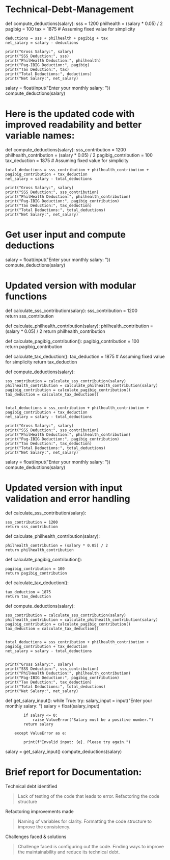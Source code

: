 # Technical-Debt-Management
def compute_deductions(salary):
    sss = 1200
    philhealth = (salary * 0.05) / 2
    pagibig = 100
    tax = 1875 # Assuming fixed value for simplicity

    deductions = sss + philhealth + pagibig + tax
    net_salary = salary - deductions

    print("Gross Salary:", salary)
    print("SSS Deduction:", sss)
    print("PhilHealth Deduction:", philhealth)
    print("Pag-IBIG Deduction:", pagibig)
    print("Tax Deduction:", tax)
    print("Total Deductions:", deductions)
    print("Net Salary:", net_salary)

salary = float(input("Enter your monthly salary: "))
compute_deductions(salary)


# Here is the updated code with improved readability and better variable names:

def compute_deductions(salary):
    sss_contribution = 1200
    philhealth_contribution = (salary * 0.05) / 2
    pagibig_contribution = 100
    tax_deduction = 1875  # Assuming fixed value for simplicity

    total_deductions = sss_contribution + philhealth_contribution + pagibig_contribution + tax_deduction
    net_salary = salary - total_deductions

    print("Gross Salary:", salary)
    print("SSS Deduction:", sss_contribution)
    print("PhilHealth Deduction:", philhealth_contribution)
    print("Pag-IBIG Deduction:", pagibig_contribution)
    print("Tax Deduction:", tax_deduction)
    print("Total Deductions:", total_deductions)
    print("Net Salary:", net_salary)

# Get user input and compute deductions
salary = float(input("Enter your monthly salary: "))
compute_deductions(salary)


# Updated version with modular functions

def calculate_sss_contribution(salary):
    sss_contribution = 1200  
    return sss_contribution

def calculate_philhealth_contribution(salary):
    philhealth_contribution = (salary * 0.05) / 2 
    return philhealth_contribution

def calculate_pagibig_contribution():
    pagibig_contribution = 100  
    return pagibig_contribution


def calculate_tax_deduction():
    tax_deduction = 1875  # Assuming fixed value for simplicity
    return tax_deduction


def compute_deductions(salary):
    
    sss_contribution = calculate_sss_contribution(salary)
    philhealth_contribution = calculate_philhealth_contribution(salary)
    pagibig_contribution = calculate_pagibig_contribution()
    tax_deduction = calculate_tax_deduction()

    
    total_deductions = sss_contribution + philhealth_contribution + pagibig_contribution + tax_deduction
    net_salary = salary - total_deductions

    print("Gross Salary:", salary)
    print("SSS Deduction:", sss_contribution)
    print("PhilHealth Deduction:", philhealth_contribution)
    print("Pag-IBIG Deduction:", pagibig_contribution)
    print("Tax Deduction:", tax_deduction)
    print("Total Deductions:", total_deductions)
    print("Net Salary:", net_salary)

salary = float(input("Enter your monthly salary: "))
compute_deductions(salary)


# Updated version with input validation and error handling

def calculate_sss_contribution(salary):
   
    sss_contribution = 1200  
    return sss_contribution

def calculate_philhealth_contribution(salary):
    
    philhealth_contribution = (salary * 0.05) / 2 
    return philhealth_contribution

def calculate_pagibig_contribution():
   
    pagibig_contribution = 100  
    return pagibig_contribution

def calculate_tax_deduction():
    
    tax_deduction = 1875  
    return tax_deduction

def compute_deductions(salary):
    
    sss_contribution = calculate_sss_contribution(salary)
    philhealth_contribution = calculate_philhealth_contribution(salary)
    pagibig_contribution = calculate_pagibig_contribution()
    tax_deduction = calculate_tax_deduction()

   
    total_deductions = sss_contribution + philhealth_contribution + pagibig_contribution + tax_deduction
    net_salary = salary - total_deductions

  
    print("Gross Salary:", salary)
    print("SSS Deduction:", sss_contribution)
    print("PhilHealth Deduction:", philhealth_contribution)
    print("Pag-IBIG Deduction:", pagibig_contribution)
    print("Tax Deduction:", tax_deduction)
    print("Total Deductions:", total_deductions)
    print("Net Salary:", net_salary)

def get_salary_input():
    while True:
        try:
            salary_input = input("Enter your monthly salary: ")
            salary = float(salary_input)  
            
            if salary <= 0:
                raise ValueError("Salary must be a positive number.") 
            return salary 

        except ValueError as e:
           
            print(f"Invalid input: {e}. Please try again.")


salary = get_salary_input()
compute_deductions(salary)

# Brief report for Documentation:

Technical debt identified
>Lack of testing of the code that leads to error.
>Refactoring the code structure

Refactoring improvements made
>Naming of variables for clarity.
>Formatting the code structure to improve the consistency.

Challenges faced & solutions
>Challenge faced is configuring out the code. 
>Finding ways to improve the maintainability and reduce its technical debt.
